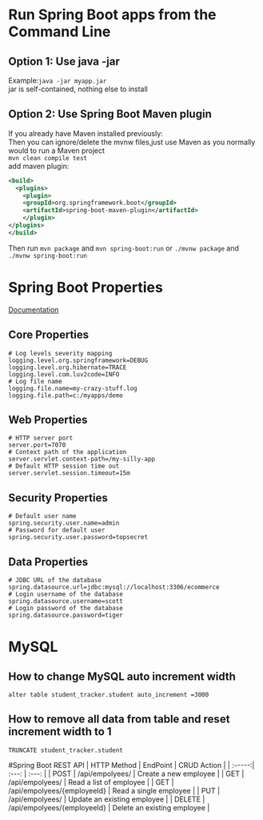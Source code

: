 # Run Spring Boot apps from the Command Line
## Option 1: Use **java -jar**
Example:`java -jar myapp.jar`<br>
jar is self-contained, nothing else to install
## Option 2: Use Spring Boot Maven plugin
If you already have Maven installed previously:<br>
Then you can ignore/delete the mvnw files,just use Maven as you normally would to run a Maven project<br>
`mvn clean compile test`<br>
add maven plugin:
````XML
<build>
  <plugins>
    <plugin>
	<groupId>org.springframework.boot</groupId>
	<artifactId>spring-boot-maven-plugin</artifactId>
    </plugin>
</plugins>
</build>
````
Then run `mvn package` and `mvn spring-boot:run` or  `./mvnw package` and `./mvnw spring-boot:run`

# Spring Boot Properties
[Documentation](https://docs.spring.io/spring-boot/docs/current/reference/html/application-properties.html)

## Core Properties
````
# Log levels severity mapping
logging.level.org.springframework=DEBUG
logging.level.org.hibernate=TRACE
logging.level.com.luv2code=INFO
# Log file name
logging.file.name=my-crazy-stuff.log
logging.file.path=c:/myapps/demo
````
## Web Properties
````
# HTTP server port
server.port=7070
# Context path of the application
server.servlet.context-path=/my-silly-app
# Default HTTP session time out
server.servlet.session.timeout=15m
````
## Security Properties
````
# Default user name
spring.security.user.name=admin
# Password for default user
spring.security.user.password=topsecret
````
## Data Properties
````
# JDBC URL of the database
spring.datasource.url=jdbc:mysql://localhost:3306/ecommerce
# Login username of the database
spring.datasource.username=scott
# Login password of the database
spring.datasource.password=tiger
````
# MySQL
## How to change MySQL auto increment width
````
alter table student_tracker.student auto_increment =3000 
````
## How to remove all data from table and reset increment width to 1
````
TRUNCATE student_tracker.student
````

#Spring Boot REST API
| HTTP Method | EndPoint | CRUD Action |
| :-----:| :---: | :---: |
| POST | /api/empolyees/ | Create a new employee |
| GET | /api/empolyees/ | Read a list of employee |
| GET | /api/empolyees/{employeeId} | Read a single employee |
| PUT | /api/empolyees/ | Update an existing employee |
| DELETE | /api/empolyees/{employeeId} | Delete an existing employee |
